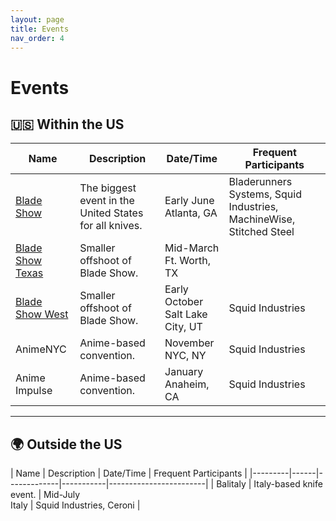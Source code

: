 ```yaml
---
layout: page
title: Events
nav_order: 4
---
```


# Events

## 🇺🇸 Within the US

| Name | Description | Date/Time | Frequent Participants |
|------|-------------|-----------|------------------------|
| [Blade Show](https://bladeshow.com/home/) | The biggest event in the United States for all knives. | Early June <br> Atlanta, GA | Bladerunners Systems, Squid Industries, MachineWise, Stitched Steel |
| [Blade Show Texas](https://bladeshowtexas.com/) | Smaller offshoot of Blade Show. | Mid-March <br> Ft. Worth, TX |  |
| [Blade Show West](https://bladeshowwest.com/) | Smaller offshoot of Blade Show. | Early October <br> Salt Lake City, UT | Squid Industries  |
| AnimeNYC | Anime-based convention. | November <br> NYC, NY | Squid Industries |
| Anime Impulse | Anime-based convention. | January <br> Anaheim, CA | Squid Industries |

---

## 🌍 Outside the US

| Name | Description | Date/Time | Frequent Participants |
|---------|------|-------------|-----------|------------------------|
| Balitaly | Italy-based knife event. | Mid-July <br> Italy | Squid Industries, Ceroni |

